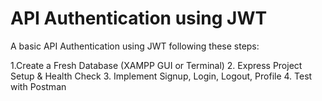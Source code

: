 # API Authentication using JWT

A basic API Authentication using JWT following these steps:

1.Create a Fresh Database (XAMPP GUI or Terminal)
2. Express Project Setup & Health Check
3. Implement Signup, Login, Logout, Profile
4. Test with Postman